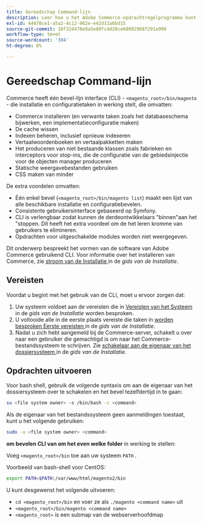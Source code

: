 ```yaml
---
title: Gereedschap Command-lijn
description: Leer hoe u het Adobe Commerce-opdrachtregelprogramma kunt gebruiken voor installatie- en configuratietaken. Ontdek CLI bevelen en administratieve functies.
exl-id: 44470ce1-a5a2-4c12-962e-e42d11a6bd15
source-git-commit: 10f324478e9a5e80fc4d28ce680929687291e990
workflow-type: tm+mt
source-wordcount: '304'
ht-degree: 0%

---
```


# Gereedschap Command-lijn

Commerce heeft één bevel-lijn interface (CLI) - `<magento_root>/bin/magento` - die installatie en configuratietaken in werking stelt, die omvatten:

- Commerce installeren (en verwante taken zoals het databaseschema bijwerken, een implementatieconfiguratie maken)
- De cache wissen
- Indexen beheren, inclusief opnieuw indexeren
- Vertaalwoordenboeken en vertaalpakketten maken
- Het produceren van niet bestaande klassen zoals fabrieken en interceptors voor stop-ins, die de configuratie van de gebiedsinjectie voor de objecten manager produceren
- Statische weergavebestanden gebruiken
- CSS maken van minder

De extra voordelen omvatten:

- Één enkel bevel (`<magento_root>/bin/magento list`) maakt een lijst van alle beschikbare installatie en configuratiebevelen.
- Consistente gebruikersinterface gebaseerd op Symfony.
- CLI is verlengbaar zodat kunnen de derdeontwikkelaars &quot;binnen&quot;aan het &quot;stoppen. Dit heeft het extra voordeel om de het leren kromme van gebruikers te elimineren.
- Opdrachten voor uitgeschakelde modules worden niet weergegeven.

Dit onderwerp bespreekt het vormen van de software van Adobe Commerce gebruikend CLI. Voor informatie over het installeren van Commerce, zie [ stroom van de Installatie ](../../installation/overview.md) in de _gids van de Installatie_.

## Vereisten

Voordat u begint met het gebruik van de CLI, moet u ervoor zorgen dat:

1. Uw systeem voldoet aan de vereisten die in [ Vereisten van het Systeem ](../../installation/system-requirements.md) in de _gids van de Installatie_ worden besproken.
1. U voltooide alle in de eerste plaats vereiste die taken in [ worden besproken Eerste vereisten ](../../installation/prerequisites/overview.md) in de _gids van de Installatie_.
1. Nadat u zich hebt aangemeld bij de Commerce-server, schakelt u over naar een gebruiker die gemachtigd is om naar het Commerce-bestandssysteem te schrijven. Zie [ schakelaar aan de eigenaar van het dossiersysteem ](../../installation/prerequisites/file-system/overview.md) in de _gids van de Installatie_.

## Opdrachten uitvoeren

Voor bash shell, gebruik de volgende syntaxis om aan de eigenaar van het dossiersysteem over te schakelen en het bevel tezelfdertijd in te gaan:

```bash
su <file system owner> -s /bin/bash -c <command>
```

Als de eigenaar van het bestandssysteem geen aanmeldingen toestaat, kunt u het volgende gebruiken:

```bash
sudo -u <file system owner> <command>
```

**om bevelen CLI van om het even welke folder** in werking te stellen:

Voeg `<magento_root>/bin` toe aan uw systeem `PATH` .

Voorbeeld van bash-shell voor CentOS:

```bash
export PATH=$PATH:/var/www/html/magento2/bin
```

U kunt desgewenst het volgende uitvoeren:

- `cd <magento_root>/bin` en voer ze als `./magento <command name>` uit
- `<magento_root>/bin/magento <command name>`
- `<magento_root>` is een submap van de webserverhoofdmap
